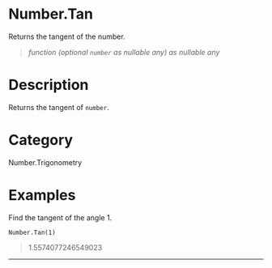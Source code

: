 ﻿# Number.Tan
Returns the tangent of the number.
> _function (optional <code>number</code> as nullable any) as nullable any_
# Description 
Returns the tangent of <code>number</code>.

# Category 
Number.Trigonometry
# Examples 
Find the tangent of the angle 1.
```
Number.Tan(1)
```
> 1.5574077246549023 
***
